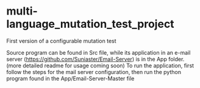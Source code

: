 # multi-language_mutation_test_project
First version of a configurable mutation test

Source program can be found in Src file, while its application in an e-mail server (https://github.com/Suniaster/Email-Server) is in the App folder.
(more detailed readme for usage coming soon)
To run the application, first follow the steps for the mail server configuration, then run the python program found in the App/Email-Server-Master file
